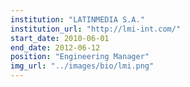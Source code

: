 ```yaml
---
institution: "LATINMEDIA S.A."
institution_url: "http://lmi-int.com/"
start_date: 2010-06-01
end_date: 2012-06-12
position: "Engineering Manager"
img_url: "../images/bio/lmi.png"
---
```

